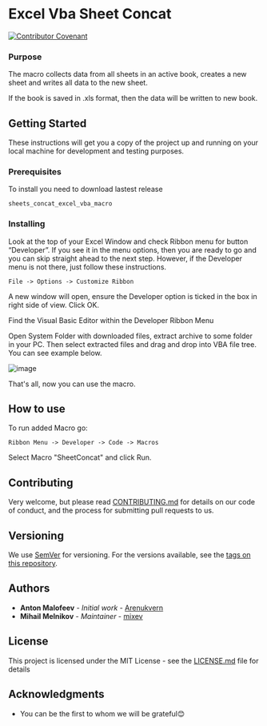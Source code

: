 # Excel Vba Sheet Concat
[![Contributor Covenant](https://img.shields.io/badge/Contributor%20Covenant-v2.0%20adopted-ff69b4.svg)](CODE_OF_CONDUCT.md)

### Purpose

<p>The macro collects data from all sheets in an active book, creates a new sheet and writes all data to the new sheet.</p>

<p>If the book is saved in .xls format, then the data will be written to new book.</p>

## Getting Started

<p>These instructions will get you a copy of the project up and running on your local machine for development and testing purposes.</p>

### Prerequisites

To install you need to download lastest release

<!-- TODO: need to release 1 version and place link here -->

```
sheets_concat_excel_vba_macro
```

### Installing

Look at the top of your Excel Window and check Ribbon menu for button “Developer”. If you see it in the menu options, then you are ready to go and you can skip straight ahead to the next step. However, if the Developer menu is not there, just follow these instructions.

```
File -> Options -> Customize Ribbon
```

A new window will open, ensure the Developer option is ticked in the box in right side of view.
Click OK.

Find the Visual Basic Editor within the Developer Ribbon Menu

Open System Folder with downloaded files, extract archive to some folder in your PC. Then select extracted files and drag and drop into VBA file tree. You can see example below.

![image](https://user-images.githubusercontent.com/62573386/97121391-ed2cc200-172e-11eb-99d8-85adcface1bc.png)

That's all, now you can use the macro.

## How to use

To run added Macro go:

```
Ribbon Menu -> Developer -> Code -> Macros
```

Select Macro "SheetConcat" and click Run.

## Contributing

<!-- TODO: make contributing file -->

Very welcome, but please read [CONTRIBUTING.md](CONTRIBUTING.md) for details on our code of conduct, and the process for submitting pull requests to us.

## Versioning

We use [SemVer](http://semver.org/) for versioning. For the versions available, see the [tags on this repository](https://github.com/your/project/tags).

## Authors

-   **Anton Malofeev** - _Initial work_ - [Arenukvern](https://github.com/Arenukvern)
-   **Mihail Melnikov** - _Maintainer_ - [mixev](https://github.com/mixev)

<!-- See also the list of [contributors](https://github.com/your/project/contributors) who participated in this project. -->

## License

This project is licensed under the MIT License - see the [LICENSE.md](LICENSE.md) file for details

## Acknowledgments

-   You can be the first to whom we will be grateful😊
